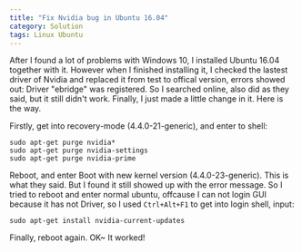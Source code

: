 ```yaml
---
title: "Fix Nvidia bug in Ubuntu 16.04"
category: Solution
tags: Linux Ubuntu
---
```


After I found a lot of problems with Windows 10, I installed Ubuntu 16.04 together with it. However when I finished installing it, I checked the lastest driver of Nvidia and replaced it from test to offical version, errors showed out: Driver "ebridge" was registered. So I searched online, also did as they said, but it still didn't work. Finally, I just made a little change in it. Here is the way.

Firstly, get into recovery-mode (4.4.0-21-generic), and enter to shell:

```
sudo apt-get purge nvidia*
sudo apt-get purge nvidia-settings
sudo apt-get purge nvidia-prime
```

Reboot, and enter Boot with new kernel version (4.4.0-23-generic). This is what they said. But I found it still showed up with the error message. So I tried to reboot and enter normal ubuntu, offcause I can not login GUI because it has not Driver, so I used `Ctrl+Alt+F1` to get into login shell, input:

```
sudo apt-get install nvidia-current-updates
```

Finally, reboot again. OK~ It worked!
